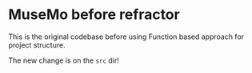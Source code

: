 # MuseMo before refractor
This is the original codebase before using Function based approach for project structure.

The new change is on the `src` dir!